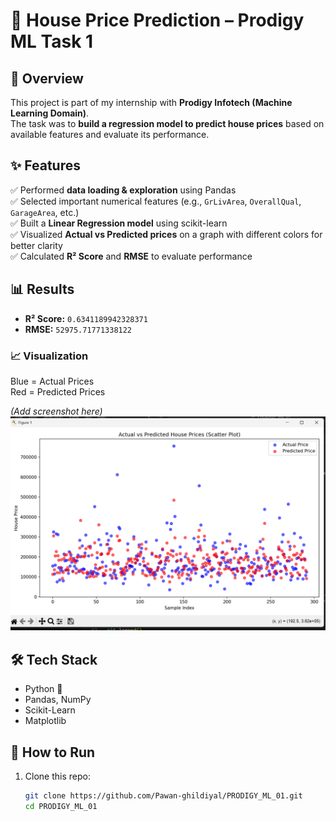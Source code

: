 # 🏡 House Price Prediction – Prodigy ML Task 1

## 📌 Overview
This project is part of my internship with **Prodigy Infotech (Machine Learning Domain)**.  
The task was to **build a regression model to predict house prices** based on available features and evaluate its performance.

## ✨ Features
✅ Performed **data loading & exploration** using Pandas  
✅ Selected important numerical features (e.g., `GrLivArea`, `OverallQual`, `GarageArea`, etc.)  
✅ Built a **Linear Regression model** using scikit-learn  
✅ Visualized **Actual vs Predicted prices** on a graph with different colors for better clarity  
✅ Calculated **R² Score** and **RMSE** to evaluate performance

## 📊 Results
- **R² Score:** `0.6341189942328371`
- **RMSE:** `52975.71771338122`

### 📈 Visualization
Blue = Actual Prices  
Red = Predicted Prices  

*(Add screenshot here)*  
![Graph](screenshots/actual_vs_predicted.png)

## 🛠️ Tech Stack
- Python 🐍
- Pandas, NumPy
- Scikit-Learn
- Matplotlib

## 🚀 How to Run
1. Clone this repo:
   ```bash
   git clone https://github.com/Pawan-ghildiyal/PRODIGY_ML_01.git
   cd PRODIGY_ML_01
